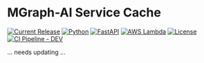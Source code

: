 # MGraph-AI Service Cache

[![Current Release](https://img.shields.io/badge/release-v0.5.37-blue)](https://github.com/the-cyber-boardroom/MGraph-AI__Service__Cache/releases)
[![Python](https://img.shields.io/badge/python-3.12-blue)](https://www.python.org/downloads/)
[![FastAPI](https://img.shields.io/badge/FastAPI-0.116.1-009688)](https://fastapi.tiangolo.com/)
[![AWS Lambda](https://img.shields.io/badge/AWS-Lambda-orange)](https://aws.amazon.com/lambda/)
[![License](https://img.shields.io/badge/license-Apache%202.0-green)](LICENSE)
[![CI Pipeline - DEV](https://github.com/the-cyber-boardroom/MGraph-AI__Service__Cache/actions/workflows/ci-pipeline__dev.yml/badge.svg)](https://github.com/the-cyber-boardroom/MGraph-AI__Service__Cache/actions)

... needs updating ...